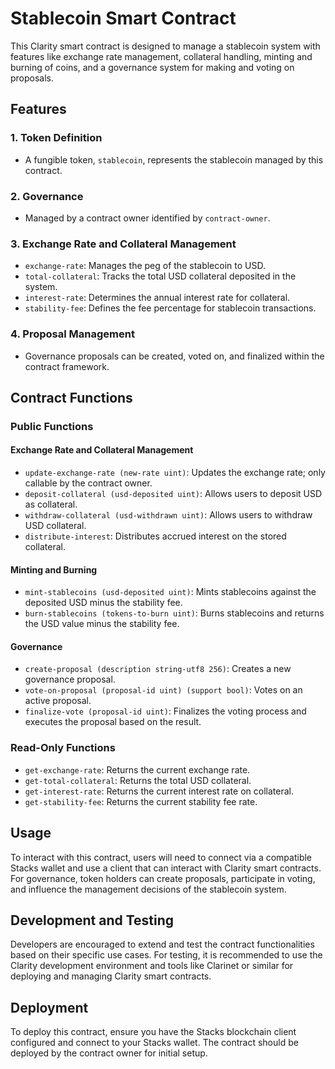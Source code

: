 # Stablecoin Smart Contract

This Clarity smart contract is designed to manage a stablecoin system with features like exchange rate management, collateral handling, minting and burning of coins, and a governance system for making and voting on proposals.

## Features

### 1. Token Definition
- A fungible token, `stablecoin`, represents the stablecoin managed by this contract.

### 2. Governance
- Managed by a contract owner identified by `contract-owner`.

### 3. Exchange Rate and Collateral Management
- `exchange-rate`: Manages the peg of the stablecoin to USD.
- `total-collateral`: Tracks the total USD collateral deposited in the system.
- `interest-rate`: Determines the annual interest rate for collateral.
- `stability-fee`: Defines the fee percentage for stablecoin transactions.

### 4. Proposal Management
- Governance proposals can be created, voted on, and finalized within the contract framework.

## Contract Functions

### Public Functions

#### Exchange Rate and Collateral Management
- `update-exchange-rate (new-rate uint)`: Updates the exchange rate; only callable by the contract owner.
- `deposit-collateral (usd-deposited uint)`: Allows users to deposit USD as collateral.
- `withdraw-collateral (usd-withdrawn uint)`: Allows users to withdraw USD collateral.
- `distribute-interest`: Distributes accrued interest on the stored collateral.

#### Minting and Burning
- `mint-stablecoins (usd-deposited uint)`: Mints stablecoins against the deposited USD minus the stability fee.
- `burn-stablecoins (tokens-to-burn uint)`: Burns stablecoins and returns the USD value minus the stability fee.

#### Governance
- `create-proposal (description string-utf8 256)`: Creates a new governance proposal.
- `vote-on-proposal (proposal-id uint) (support bool)`: Votes on an active proposal.
- `finalize-vote (proposal-id uint)`: Finalizes the voting process and executes the proposal based on the result.

### Read-Only Functions
- `get-exchange-rate`: Returns the current exchange rate.
- `get-total-collateral`: Returns the total USD collateral.
- `get-interest-rate`: Returns the current interest rate on collateral.
- `get-stability-fee`: Returns the current stability fee rate.

## Usage

To interact with this contract, users will need to connect via a compatible Stacks wallet and use a client that can interact with Clarity smart contracts. For governance, token holders can create proposals, participate in voting, and influence the management decisions of the stablecoin system.

## Development and Testing

Developers are encouraged to extend and test the contract functionalities based on their specific use cases. For testing, it is recommended to use the Clarity development environment and tools like Clarinet or similar for deploying and managing Clarity smart contracts.

## Deployment

To deploy this contract, ensure you have the Stacks blockchain client configured and connect to your Stacks wallet. The contract should be deployed by the contract owner for initial setup.